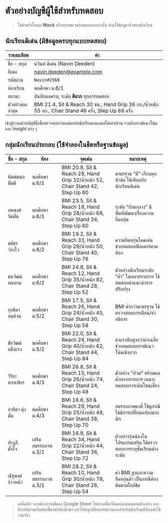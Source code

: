 # ตัวอย่างบัญชีผู้ใช้สำหรับทดสอบ

> ใช้สำหรับโหมด **Mock** หรือสภาพแวดล้อมทดลองเท่านั้น ห้ามใช้ข้อมูลจริงของนักเรียน

## นักเรียนดีเด่น (มีข้อมูลครบทุกแบบทดสอบ)

| รายละเอียด | ค่า |
| --- | --- |
| ชื่อ - สกุล | นวินท์ ดีเด่น (Navin Deeden) |
| อีเมล | navin.deeden@example.com |
| รหัสผ่าน | `Navin#2568` |
| ห้องเรียน | พลศึกษา ม.6/1 |
| สถานะ | บันทึกผลครบ, ระดับ **ดีมาก** ทุกการทดสอบ |
| ตัวอย่างผลล่าสุด | BMI 21.4, Sit & Reach 30 ซม., Hand Grip 36 กก./น้ำหนัก 55 กก., Chair Stand 46 ครั้ง, Step Up 88 ครั้ง |

เข้าสู่ระบบด้วยบัญชีนี้เพื่อตรวจสอบว่าแดชบอร์ดนักเรียนแสดงผลได้ครบถ้วน รวมถึงกราฟแนวโน้มและ Insight ต่าง ๆ

## กลุ่มนักเรียนประกอบ (ใช้จำลองในชีตหรือฐานข้อมูล)

| ชื่อ - สกุล | ห้อง | จุดเด่น | หมายเหตุ |
| --- | --- | --- | --- |
| พิมพ์ชนก ฟิตดี | พลศึกษา ม.6/1 | BMI 20.8, Sit & Reach 28, Hand Grip 32/น้ำหนัก 52, Chair Stand 42, Step Up 80 | มาตรฐาน “ดี” เกือบทุกหัวข้อ ใช้เทียบกับนักเรียนดีเด่น |
| ภคพงศ์ จิตมั่น | พลศึกษา ม.6/1 | BMI 23.5, Sit & Reach 18, Hand Grip 28/น้ำหนัก 68, Chair Stand 34, Step Up 60 | ระดับ “ปานกลาง” มีพื้นที่พัฒนาเรื่องความยืดหยุ่น |
| ศศิธร ว่องไว | พลศึกษา ม.6/2 | BMI 19.2, Sit & Reach 33, Hand Grip 29/น้ำหนัก 50, Chair Stand 40, Step Up 76 | ความยืดหยุ่นโดดเด่น ช่วยทดสอบฟิลเตอร์ตามห้อง |
| ธนวัฒน์ ทนทาน | พลศึกษา ม.6/2 | BMI 24.8, Sit & Reach 12, Hand Grip 35/น้ำหนัก 82, Chair Stand 28, Step Up 52 | ตัวอย่างนักเรียนระดับ “ต่ำ” ในหลายรายการ ใช้ทดสอบคำแนะนำการปรับปรุง |
| กุลธิดา สมส่วน | พลศึกษา ม.5/2 | BMI 17.5, Sit & Reach 26, Hand Grip 24/น้ำหนัก 45, Chair Stand 30, Step Up 58 | BMI ต่ำกว่ามาตรฐาน ใช้ตรวจสอบการเตือน/คำอธิบาย |
| ชัยวัฒน์ แข็งแรง | พลศึกษา ม.5/2 | BMI 22.0, Sit & Reach 24, Hand Grip 40/น้ำหนัก 62, Chair Stand 44, Step Up 84 | ค่าแรงบีบสูงกว่าค่าเฉลี่ย ช่วยทดสอบกราฟแนวโน้มเชิงบวก |
| วิริยะ พากเพียร | พลศึกษา ม.4/3 | BMI 26.8, Sit & Reach 15, Hand Grip 26/น้ำหนัก 74, Chair Stand 24, Step Up 48 | ตัวอย่าง “ท้วม” พร้อมผลต่ำหลายรายการ เหมาะทดสอบการเน้นโซนเสี่ยง |
| อาทิตา มุ่งมั่น | พลศึกษา ม.4/3 | BMI 18.6, Sit & Reach 29, Hand Grip 25/น้ำหนัก 48, Chair Stand 38, Step Up 70 | สมรรถภาพคงที่ ใช้ดูกรณีไม่มีการเปลี่ยนแปลงมากนัก |
| ปาฏลี ตั้งใจ | เสริมสมรรถภาพ ม.3/1 | BMI 16.9, Sit & Reach 34, Hand Grip 22/น้ำหนัก 44, Chair Stand 36, Step Up 72 | ตัวอย่างรุ่นน้องในโปรแกรมเสริม ใช้ตรวจสอบการระบุชั้นเรียนต่างระดับ |
| ณัฐพงศ์ ก้าวหน้า | เสริมสมรรถภาพ ม.3/1 | BMI 28.2, Sit & Reach 10, Hand Grip 30/น้ำหนัก 78, Chair Stand 26, Step Up 54 | ค่า BMI สูงและความยืดหยุ่นต่ำ เป็นกรณีต้องติดตามใกล้ชิด |

> เคล็ดลับ: หากต้องการเพิ่มลง Google Sheet ให้กรอกชื่อ/อีเมล/คะแนนตามตัวอย่าง และตั้งรหัสผ่านเริ่มต้นเป็นรหัสนักศึกษา แล้วให้ครูเปลี่ยนรหัสผ่านเองสำหรับนักเรียนที่ต้องเข้าใช้งานจริง
